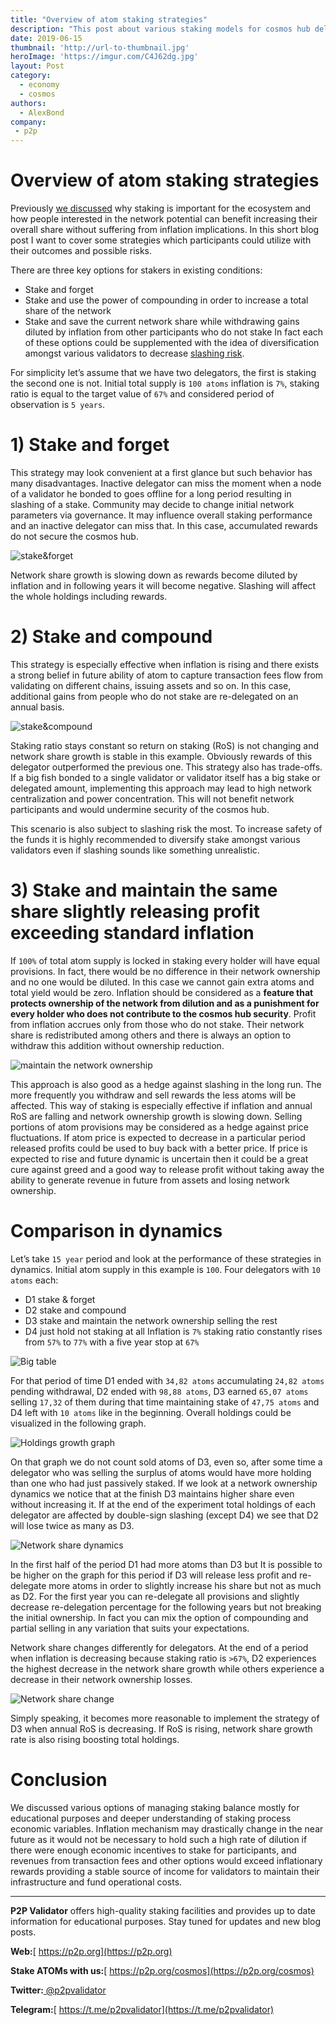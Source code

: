 ```yaml
---
title: "Overview of atom staking strategies"
description: "This post about various staking models for cosmos hub delegators"
date: 2019-06-15
thumbnail: 'http://url-to-thumbnail.jpg'
heroImage: 'https://imgur.com/C4J62dg.jpg'
layout: Post
category:
  - economy
  - cosmos
authors:
  - AlexBond
company:
 - p2p
---
```

# Overview of atom staking strategies

Previously [we discussed](https://economy.p2p.org/5-reasons-to-stake-your-atoms) why staking is important for the ecosystem and how people interested in the network potential can benefit increasing their overall share without suffering from inflation implications. In this short blog post I want to cover some strategies which participants could utilize with their outcomes and possible risks.

There are three key options for stakers in existing conditions:
* Stake and forget
* Stake and use the power of compounding in order to increase a total share of the network
* Stake and save the current network share while withdrawing gains diluted by inflation from other participants who do not stake
In fact each of these options could be supplemented with the idea of diversification amongst various validators to decrease [slashing risk](https://economy.p2p.org/slashing-overview-in-cosmos-network).

For simplicity let’s assume that we have two delegators, the first is staking the second one is not. Initial total supply is `100 atoms` inflation is `7%`, staking ratio is equal to the target value of `67%` and considered period of observation is `5 years`. 

# 1) Stake and forget

This strategy may look convenient at a first glance but such behavior has many disadvantages. Inactive delegator can miss the moment when a node of a validator he bonded to goes offline for a long period resulting in slashing of a stake. Community may decide to change initial network parameters via governance. It may influence overall staking performance and an inactive delegator can miss that. In this case, accumulated rewards do not secure the cosmos hub.

![stake&forget](https://imgur.com/0uR6CYS.jpg)

Network share growth is slowing down as rewards become diluted by inflation and in following years it will become negative. Slashing will affect the whole holdings including rewards. 

# 2) Stake and compound

This strategy is especially effective when inflation is rising and there exists a strong belief in future ability of atom to capture transaction fees flow from validating on different chains, issuing assets and so on. In this case, additional gains from people who do not stake are re-delegated on an annual basis.

![stake&compound](https://imgur.com/cJxdAUG.jpg)

Staking ratio stays constant so return on staking (RoS) is not changing and network share growth is stable in this example. Obviously rewards of this delegator outperformed the previous one. This strategy also has trade-offs. If a big fish bonded to a single validator or validator itself has a big stake or delegated amount, implementing this approach may lead to high network centralization and power concentration. This will not benefit network participants and would undermine security of the cosmos hub. 

This scenario is also subject to slashing risk the most. To increase safety of the funds it is highly recommended to diversify stake amongst various validators even if slashing sounds like something unrealistic.

# 3) Stake and maintain the same share slightly releasing profit exceeding standard inflation

If `100%` of total atom supply is locked in staking every holder will have equal provisions. In fact, there would be no difference in their network ownership and no one would be diluted. In this case we cannot gain extra atoms and total yield would be zero. Inflation should be considered as a **feature that protects ownership of the network from dilution and as a punishment for every holder who does not contribute to the cosmos hub security**. Profit from inflation accrues only from those who do not stake. Their network share is redistributed among others and there is always an option to withdraw this addition without ownership reduction.

![maintain the network ownership](https://imgur.com/tz2eLNj.jpg)

This approach is also good as a hedge against slashing in the long run. The more frequently you withdraw and sell rewards the less atoms will be affected. This way of staking is especially effective if inflation and annual RoS are falling and network ownership growth is slowing down. Selling portions of atom provisions may be considered as a hedge against price fluctuations. If atom price is expected to decrease in a particular period released profits could be used to buy back with a better price. If price is expected to rise and future dynamic is uncertain then it could be a great cure against greed and a good way to release profit without taking away the ability to generate revenue in future from assets and losing network ownership.

# Comparison in dynamics

Let’s take `15 year` period and look at the performance of these strategies in dynamics. Initial atom supply in this example is `100`. Four delegators with `10 atoms` each:
* D1 stake & forget
* D2 stake and compound
* D3 stake and maintain the network ownership selling the rest
* D4 just hold not staking at all
Inflation is `7%` staking ratio constantly rises from `57%` to `77%` with a five year stop at `67%`

![Big table](https://imgur.com/1ABULcA.jpg)

For that period of time D1 ended with `34,82 atoms` accumulating `24,82 atoms` pending withdrawal, D2 ended with `98,88 atoms`, D3 earned `65,07 atoms` selling `17,32` of them during that time maintaining stake of `47,75 atoms` and D4 left with `10 atoms` like in the beginning. Overall holdings could be visualized in the following graph.

![Holdings growth graph](https://imgur.com/L3Zd6kL.jpg)

On that graph we do not count sold atoms of D3, even so, after some time a delegator who was selling the surplus of atoms would have more holding than one who had just passively staked. If we look at a network ownership dynamics we notice that at the finish D3 maintains higher share even without increasing it. If at the end of the experiment total holdings of each delegator are affected by double-sign slashing (except D4) we see that D2 will lose twice as many as D3. 

![Network share dynamics](https://imgur.com/BGoQQ3g.jpg)

In the first half of the period D1 had more atoms than D3 but It is possible to be higher on the graph for this period if D3 will release less profit and re-delegate more atoms in order to slightly increase his share but not as much as D2. For the first year you can re-delegate all provisions and slightly decrease re-delegation percentage for the following years but not breaking the initial ownership. In fact you can mix the option of compounding and partial selling in any variation that suits your expectations.

Network share changes differently for delegators. At the end of a period when inflation is decreasing because staking ratio is `>67%`, D2 experiences the highest decrease in the network share growth while others experience a decrease in their network ownership losses. 

![Network share change](https://imgur.com/T1rcLZE.jpg)

Simply speaking, it becomes more reasonable to implement the strategy of D3 when annual RoS is decreasing. If RoS is rising, network share growth rate is also rising boosting total holdings.

# Conclusion

We discussed various options of managing staking balance mostly for educational purposes and deeper understanding of staking process economic variables. Inflation mechanism may drastically change in the near future as it would not be necessary to hold such a high rate of dilution if there were enough economic incentives to stake for participants, and revenues from transaction fees and other options would exceed inflationary rewards providing a stable source of income for validators to maintain their infrastructure and fund operational costs.

---

**P2P Validator** offers high-quality staking facilities and provides up to date information for educational purposes. Stay tuned for updates and new blog posts.

**Web:**[ https://p2p.org](https://p2p.org)

**Stake ATOMs with us:**[ https://p2p.org/cosmos](https://p2p.org/cosmos)

**Twitter:**[ @p2pvalidator](https://twitter.com/p2pvalidator)

**Telegram:**[ https://t.me/p2pvalidator](https://t.me/p2pvalidator)
